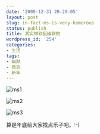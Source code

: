 ```yaml
---
date: '2009-12-31 20:29:05'
layout: post
slug: in-fact-ms-is-very-humorous
status: publish
title: 其实微软挺幽默的
wordpress_id: '254'
categories:
- 生活
tags:
- 幽默
- 微软
- 新年
---
```


![ms1](https://upload.yixuan.blog/2009/12/ms1.png)

![ms2](https://upload.yixuan.blog/2009/12/ms2.png)

![ms3](https://upload.yixuan.blog/2009/12/ms3.png)

算是年底给大家找点乐子吧。:-)
